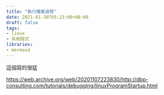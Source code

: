 ```yaml
---
title: "執行檔案過程"
date: 2021-01-30T05:23:00+08:00
draft: false
tags:
- linux
- 系統程式
libraries:
- mermaid
---
```


這個寫的很猛

https://web.archive.org/web/20201107223830/http://dbp-consulting.com/tutorials/debugging/linuxProgramStartup.html